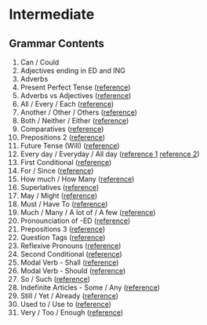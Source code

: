# Intermediate

## Grammar Contents

1. Can / Could
2. Adjectives ending in ED and ING
3. Adverbs
4. Present Perfect Tense (<a href="https://www.grammar.cl/Present/Perfect_Tense.htm">reference</a>)
5. Adverbs vs Adjectives (<a href="https://www.grammar.cl/Notes/Adverbs_vs_Adjectives.htm">reference</a>)
6. All / Every / Each (<a href="https://www.grammar.cl/english/all-every-each.htm">reference</a>)
7. Another / Other / Others (<a href="https://www.grammar.cl/english/another-other-others.htm">reference</a>)
8. Both / Neither / Either (<a href="https://www.grammar.cl/english/both-either-neither.htm">reference</a>)
9. Comparatives (<a href="https://www.grammar.cl/Intermediate/Comparatives_Superlatives.htm">reference</a>)
10. Prepositions 2 (<a href="https://www.grammar.cl/Intermediate/Prepositions/List.htm">reference</a>)
11. Future Tense (Will) (<a href="https://www.grammar.cl/Notes/Future_Will.htm">reference</a>)
12. Every day / Everyday / All day (<a href="https://www.grammar.cl/english/every-day-everyday.htm">reference 1</a> <a href="https://www.grammar.cl/english/every-day-all-day.htm">reference 2</a>)
13. First Conditional (<a href="https://www.grammar.cl/english/first-conditional.htm">reference</a>)
14. For / Since (<a href="https://www.grammar.cl/Notes/For_Since.htm">reference</a>)
15. How much / How Many (<a href="https://www.grammar.cl/english/how-much-how-many.htm">reference</a>)
16. Superlatives (<a href="https://www.grammar.cl/Intermediate/Comparatives_Superlatives.htm">reference</a>)
17. May / Might (<a href="https://www.grammar.cl/english/may-might.htm">reference</a>)
18. Must / Have To (<a href="https://www.grammar.cl/english/must.htm">reference</a>)
19. Much / Many / A lot of / A few (<a href="https://www.grammar.cl/Notes/Much_Many_Lot_Few.htm">reference</a>)
20. Pronounciation of -ED (<a href="https://www.grammar.cl/english/pronunciation-ed.htm">reference</a>)
21. Prepositions 3 (<a href="https://www.grammar.cl/Intermediate/Prepositions/List.htm">reference</a>)
22. Question Tags (<a href="https://www.grammar.cl/Intermediate/Question_Tags.htm">reference</a>)
23. Reflexive Pronouns (<a href="https://www.grammar.cl/Notes/Reflexive_Pronouns.htm">reference</a>)
24. Second Conditional (<a href="https://www.grammar.cl/english/second-conditional.htm">reference</a>)
25. Modal Verb - Shall (<a href="https://www.grammar.cl/english/shall.htm">reference</a>)
26. Modal Verb - Should (<a href="https://www.grammar.cl/english/should.htm">reference</a>)
27. So / Such (<a href="https://www.grammar.cl/Notes/So-Such.htm">reference</a>)
28. Indefinite Articles - Some / Any (<a href="https://www.grammar.cl/Notes/Some_Any_A_An.htm">reference</a>)
29. Still / Yet / Already (<a href="https://www.grammar.cl/Notes/still-yet-already.htm">reference</a>)
30. Used to / Use to (<a href="https://www.grammar.cl/rules/used-to-use-to.htm">reference</a>)
31. Very / Too / Enough (<a href="https://www.grammar.cl/Intermediate/Very_Too_Enough.htm">reference</a>)

<!-- (<a href="">reference</a>) -->